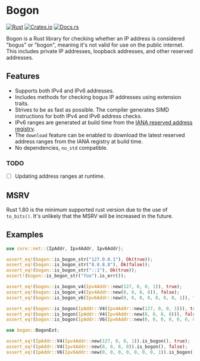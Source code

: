 # Bogon

[![Rust](https://github.com/Alextopher/bogon/actions/workflows/rust.yaml/badge.svg)](https://github.com/Alextopher/bogon/actions/workflows/rust.yaml)
[![Crates.io](https://img.shields.io/crates/v/bogon)](https://crates.io/crates/bogon)
[![Docs.rs](https://docs.rs/bogon/badge.svg)](https://docs.rs/bogon)

Bogon is a Rust library for checking whether an IP address is considered "bogus" or "bogon", meaning it's not valid for use on the public internet. This includes private IP addresses, loopback addresses, and other reserved addresses.

## Features

- Supports both IPv4 and IPv6 addresses.
- Includes methods for checking bogus IP addresses using extension traits.
- Strives to be as fast as possible. The compiler generates SIMD instructions for both IPv4 and IPv6 address checks.
- IPv6 ranges are generated at build time from the [IANA reserved address registry](https://www.iana.org/assignments/ipv6-unicast-address-assignments/ipv6-unicast-address-assignments.xhtml).
- The `download` feature can be enabled to download the latest reserved address ranges from the IANA registry at build time.
- No dependencies, `no_std` compatible.

### TODO

- [ ] Updating address ranges at runtime.

## MSRV

Rust 1.80 is the minimum supported rust version due to the use of `to_bits()`. It's unlikely that the MSRV will be increased in the future.

## Examples

```rust
use core::net::{IpAddr, Ipv4Addr, Ipv6Addr};

assert_eq!(bogon::is_bogon_str("127.0.0.1"), Ok(true));
assert_eq!(bogon::is_bogon_str("8.8.8.8"), Ok(false));
assert_eq!(bogon::is_bogon_str("::1"), Ok(true));
assert!(bogon::is_bogon_str("foo").is_err());

assert_eq!(bogon::is_bogon_v4(Ipv4Addr::new(127, 0, 0, 1)), true);
assert_eq!(bogon::is_bogon_v4(Ipv4Addr::new(8, 8, 8, 8)), false);
assert_eq!(bogon::is_bogon_v6(Ipv6Addr::new(0, 0, 0, 0, 0, 0, 0, 1)), true);

assert_eq!(bogon::is_bogon(IpAddr::V4(Ipv4Addr::new(127, 0, 0, 1))), true);
assert_eq!(bogon::is_bogon(IpAddr::V4(Ipv4Addr::new(8, 8, 8, 8))), false);
assert_eq!(bogon::is_bogon(IpAddr::V6(Ipv6Addr::new(0, 0, 0, 0, 0, 0, 0, 1))), true);

use bogon::BogonExt;

assert_eq!(IpAddr::V4(Ipv4Addr::new(127, 0, 0, 1)).is_bogon(), true);
assert_eq!(IpAddr::V4(Ipv4Addr::new(8, 8, 8, 8)).is_bogon(), false);
assert_eq!(IpAddr::V6(Ipv6Addr::new(0, 0, 0, 0, 0, 0, 0, 1)).is_bogon(), true);
```
